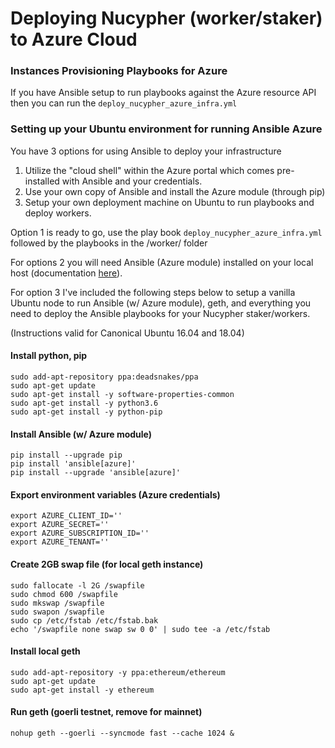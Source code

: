 # Deploying Nucypher (worker/staker) to Azure Cloud


### Instances Provisioning Playbooks for Azure

If you have Ansible setup to run playbooks against the Azure resource API then you can run the `deploy_nucypher_azure_infra.yml`


### Setting up your Ubuntu environment for running Ansible Azure

You have 3 options for using Ansible to deploy your infrastructure

1. Utilize the "cloud shell" within the Azure portal which comes pre-installed with Ansible and your credentials.
2. Use your own copy of Ansible and install the Azure module (through pip)
3. Setup your own deployment machine on Ubuntu to run playbooks and deploy workers.

Option 1 is ready to go, use the play book `deploy_nucypher_azure_infra.yml` followed by the playbooks in the /worker/ folder

For options 2 you will need Ansible (Azure module) installed on your local host (documentation [here](https://docs.ansible.com/ansible/latest/scenario_guides/guide_azure.html)).

For option 3 I've included the following steps below to setup a vanilla Ubuntu node to run Ansible (w/ Azure module), geth, and everything you need to deploy the Ansible playbooks for your Nucypher staker/workers.

(Instructions valid for Canonical Ubuntu 16.04 and 18.04)


#### Install python, pip
```
sudo add-apt-repository ppa:deadsnakes/ppa
sudo apt-get update
sudo apt-get install -y software-properties-common
sudo apt-get install -y python3.6
sudo apt-get install -y python-pip 
```

#### Install Ansible (w/ Azure module)
```
pip install --upgrade pip
pip install 'ansible[azure]'
pip install --upgrade 'ansible[azure]'
```

#### Export environment variables (Azure credentials)
```
export AZURE_CLIENT_ID=''
export AZURE_SECRET=''
export AZURE_SUBSCRIPTION_ID=''
export AZURE_TENANT=''
```

#### Create 2GB swap file (for local geth instance)
```
sudo fallocate -l 2G /swapfile
sudo chmod 600 /swapfile
sudo mkswap /swapfile
sudo swapon /swapfile
sudo cp /etc/fstab /etc/fstab.bak
echo '/swapfile none swap sw 0 0' | sudo tee -a /etc/fstab
```

#### Install local geth
```
sudo add-apt-repository -y ppa:ethereum/ethereum
sudo apt-get update
sudo apt-get install -y ethereum
```

#### Run geth (goerli testnet, remove for mainnet)
```
nohup geth --goerli --syncmode fast --cache 1024 &
```
